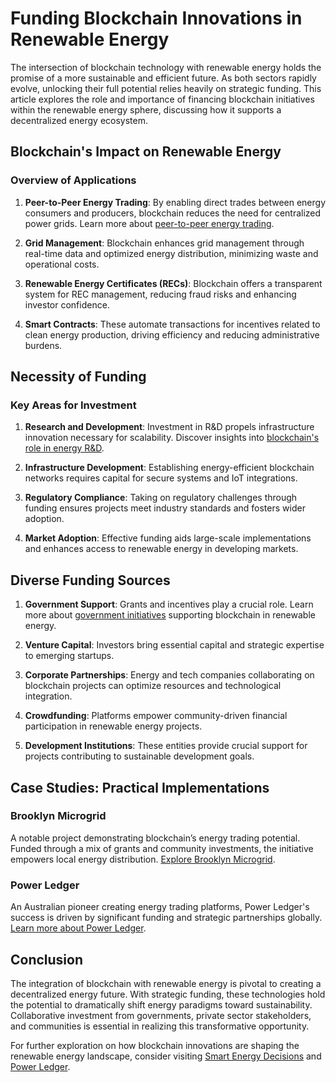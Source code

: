 # Funding Blockchain Innovations in Renewable Energy

The intersection of blockchain technology with renewable energy holds the promise of a more sustainable and efficient future. As both sectors rapidly evolve, unlocking their full potential relies heavily on strategic funding. This article explores the role and importance of financing blockchain initiatives within the renewable energy sphere, discussing how it supports a decentralized energy ecosystem.

## Blockchain's Impact on Renewable Energy

### Overview of Applications

1. **Peer-to-Peer Energy Trading**: By enabling direct trades between energy consumers and producers, blockchain reduces the need for centralized power grids. Learn more about [peer-to-peer energy trading](https://www.energyworld.com/articles/tech/2019/07/05/peer-to-peer-energy-trading-a-path-to-a-new-future-of-the-energy-system.html).
   
2. **Grid Management**: Blockchain enhances grid management through real-time data and optimized energy distribution, minimizing waste and operational costs.

3. **Renewable Energy Certificates (RECs)**: Blockchain offers a transparent system for REC management, reducing fraud risks and enhancing investor confidence.

4. **Smart Contracts**: These automate transactions for incentives related to clean energy production, driving efficiency and reducing administrative burdens.

## Necessity of Funding

### Key Areas for Investment

1. **Research and Development**: Investment in R&D propels infrastructure innovation necessary for scalability. Discover insights into [blockchain's role in energy R&D](https://www.smartenergydecisions.com/energy-management/2020/04/09/blockchain-in-the-energy-sector-potential-benefits-and-challenges).

2. **Infrastructure Development**: Establishing energy-efficient blockchain networks requires capital for secure systems and IoT integrations.

3. **Regulatory Compliance**: Taking on regulatory challenges through funding ensures projects meet industry standards and fosters wider adoption.

4. **Market Adoption**: Effective funding aids large-scale implementations and enhances access to renewable energy in developing markets.

## Diverse Funding Sources

1. **Government Support**: Grants and incentives play a crucial role. Learn more about [government initiatives](https://www.energy.gov/eere/articles/office-energy-efficiency-and-renewable-energy) supporting blockchain in renewable energy.

2. **Venture Capital**: Investors bring essential capital and strategic expertise to emerging startups.

3. **Corporate Partnerships**: Energy and tech companies collaborating on blockchain projects can optimize resources and technological integration.

4. **Crowdfunding**: Platforms empower community-driven financial participation in renewable energy projects.

5. **Development Institutions**: These entities provide crucial support for projects contributing to sustainable development goals.

## Case Studies: Practical Implementations

### Brooklyn Microgrid
A notable project demonstrating blockchain’s energy trading potential. Funded through a mix of grants and community investments, the initiative empowers local energy distribution. [Explore Brooklyn Microgrid](https://www.brooklyn.energy).

### Power Ledger
An Australian pioneer creating energy trading platforms, Power Ledger's success is driven by significant funding and strategic partnerships globally. [Learn more about Power Ledger](https://www.powerledger.io).

## Conclusion

The integration of blockchain with renewable energy is pivotal to creating a decentralized energy future. With strategic funding, these technologies hold the potential to dramatically shift energy paradigms toward sustainability. Collaborative investment from governments, private sector stakeholders, and communities is essential in realizing this transformative opportunity.

For further exploration on how blockchain innovations are shaping the renewable energy landscape, consider visiting [Smart Energy Decisions](https://www.smartenergydecisions.com) and [Power Ledger](https://www.powerledger.io).